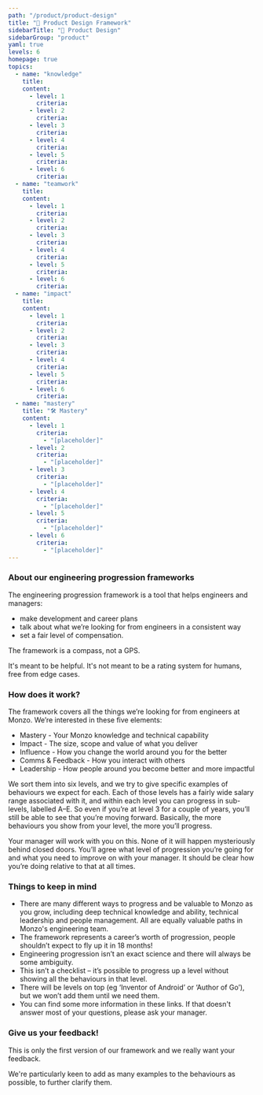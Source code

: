 ```yaml
---
path: "/product/product-design"
title: "🎯 Product Design Framework"
sidebarTitle: "🎯 Product Design"
sidebarGroup: "product"
yaml: true
levels: 6
homepage: true
topics:
  - name: "knowledge"
    title:
    content:
      - level: 1
        criteria:
      - level: 2
        criteria:
      - level: 3
        criteria:
      - level: 4
        criteria:
      - level: 5
        criteria:
      - level: 6
        criteria:
  - name: "teamwork"
    title:
    content:
      - level: 1
        criteria:
      - level: 2
        criteria:
      - level: 3
        criteria:
      - level: 4
        criteria:
      - level: 5
        criteria:
      - level: 6
        criteria:
  - name: "impact"
    title:
    content:
      - level: 1
        criteria:
      - level: 2
        criteria:
      - level: 3
        criteria:
      - level: 4
        criteria:
      - level: 5
        criteria:
      - level: 6
        criteria:
  - name: "mastery"
    title: "🛠️ Mastery"
    content:
      - level: 1
        criteria:
          - "[placeholder]"
      - level: 2
        criteria:
          - "[placeholder]"
      - level: 3
        criteria:
          - "[placeholder]"
      - level: 4
        criteria:
          - "[placeholder]"
      - level: 5
        criteria:
          - "[placeholder]"
      - level: 6
        criteria:
          - "[placeholder]"
---
```

### About our engineering progression frameworks
The engineering progression framework is a tool that helps engineers and managers:
- make development and career plans
- talk about what we’re looking for from engineers in a consistent way
- set a fair level of compensation.

The framework is a compass, not a GPS.

It's meant to be helpful. It's not meant to be a rating system for humans, free from edge cases.

### How does it work?
The framework covers all the things we’re looking for from engineers at Monzo. We’re interested in these five elements:
- Mastery - Your Monzo knowledge and technical capability
- Impact - The size, scope and value of what you deliver
- Influence - How you change the world around you for the better
- Comms & Feedback - How you interact with others
- Leadership - How people around you become better and more impactful

We sort them into six levels, and we try to give specific examples of behaviours we expect for each. Each of those levels has a fairly wide salary range associated with it, and within each level you can progress in sub-levels, labelled A–E. So even if you’re at level 3 for a couple of years, you’ll still be able to see that you’re moving forward. Basically, the more behaviours you show from your level, the more you’ll progress.

Your manager will work with you on this. None of it will happen mysteriously behind closed doors. You’ll agree what level of progression you’re going for and what you need to improve on with your manager. It should be clear how you’re doing relative to that at all times.

### Things to keep in mind
- There are many different ways to progress and be valuable to Monzo as you grow, including deep technical knowledge and ability, technical leadership and people management. All are equally valuable paths in Monzo's engineering team.
- The framework represents a career’s worth of progression, people shouldn’t expect to fly up it in 18 months!
- Engineering progression isn’t an exact science and there will always be some ambiguity.
- This isn’t a checklist – it’s possible to progress up a level without showing all the behaviours in that level.
- There will be levels on top (eg ‘Inventor of Android’ or ‘Author of Go’), but we won’t add them until we need them.
- You can find some more information in these links. If that doesn't answer most of your questions, please ask your manager.

### Give us your feedback!
This is only the first version of our framework and we really want your feedback.

We're particularly keen to add as many examples to the behaviours as possible, to further clarify them.
